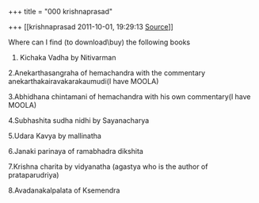 +++
title = "000 krishnaprasad"

+++
[[krishnaprasad	2011-10-01, 19:29:13 [Source](https://groups.google.com/g/samskrita/c/cfEkjjs21SY)]]



Where can I find (to download\\buy) the following books  
1. Kichaka Vadha by Nitivarman  
  
2.Anekarthasangraha of hemachandra with the commentary  
anekarthakairavakarakaumudi(I have MOOLA)  
  
3.Abhidhana chintamani of hemachandra with his own commentary(I have  
MOOLA)  
  
4.Subhashita sudha nidhi by Sayanacharya  
  
5.Udara Kavya by mallinatha  
  
6.Janaki parinaya of ramabhadra dikshita  
  
7.Krishna charita by vidyanatha (agastya who is the author of  
prataparudriya)  
  
8.Avadanakalpalata of Ksemendra  

